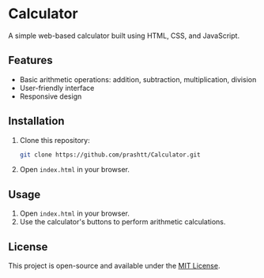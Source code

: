 # Calculator

A simple web-based calculator built using HTML, CSS, and JavaScript.

## Features

- Basic arithmetic operations: addition, subtraction, multiplication, division
- User-friendly interface
- Responsive design

## Installation

1. Clone this repository:
    ```bash
    git clone https://github.com/prashtt/Calculator.git
    ```

2. Open `index.html` in your browser.

## Usage

1. Open `index.html` in your browser.
2. Use the calculator's buttons to perform arithmetic calculations.

## License

This project is open-source and available under the [MIT License](LICENSE).

